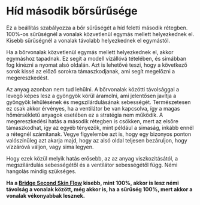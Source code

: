 # Híd második bőrsűrűsége

Ez a beállítás szabályozza a bőr sűrűségét a híd feletti második rétegben. 100%-os sűrűségnél a vonalak közvetlenül egymás mellett helyezkednek el. Kisebb sűrűségnél a vonalak távolabb helyezkednek el egymástól.

Ha a bőrvonalak közvetlenül egymás mellett helyezkednek el, akkor egymáshoz tapadnak. Ez segít a modell vízállóvá tételében, és simábban fog kinézni a nyomat alsó oldalán. Azt is lehetővé teszi, hogy a következő sorok kissé az előző sorokra támaszkodjanak, ami segít megelőzni a megereszkedést.

Az anyag azonban nem tud lehűlni. A bőrvonalak közötti távolsággal a levegő képes lesz a gyöngyök körül áramolni, ami jelentősen javítja a gyöngyök lehűlésének és megszilárdulásának sebességét. Természetesen ez csak akkor érvényes, ha a ventilátor be van kapcsolva, így a magas hőmérsékletű anyagok esetében ez a stratégia nem működik. A megereszkedési hatás a második rétegben is csökken, mert az elsőre támaszkodhat, így az egyéb tényezők, mint például a simaság, inkább ennél a rétegnél számítanak. Vegye figyelembe azt is, hogy egy bizonyos ponton valószínűleg azt akarja majd, hogy az alsó oldal teljesen bezáruljon, hogy vízzáróvá váljon, vagy sima legyen.

Hogy ezek közül melyik hatás erősebb, az az anyag viszkozitásától, a megszilárdulás sebességétől és a ventilátor sebességétől függ. Némi hangolás mindig szükséges.

**Ha a [Bridge Second Skin Flow](bridge_skin_material_flow_2.md) kisebb, mint 100%, akkor is lesz némi távolság a vonalak között, még akkor is, ha a sűrűség 100%, mert akkor a vonalak vékonyabbak lesznek.**
